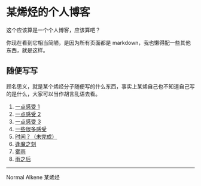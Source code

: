 # 某烯烃的个人博客

这个应该算是一个个人博客，应该算吧？

你现在看到它相当简陋，是因为所有页面都是 markdown，我也懒得配一些其他东西，就是这样。

## 随便写写
顾名思义，就是某个烯烃分子随便写的什么东西，事实上某烯自己也不知道自己写的是什么，大家可以当作胡言乱语去看。

1. [一点感受 1](bdwgpgngz_/1.md)
2. [一点感受 2](bdwgpgngz_/2.md)
3. [一点感受 3](bdwgpgngz_/3.md)
4. [一些很多感受](bdwgpgngz_/4.md)
5. [时间？（未完成）](bdwgpgngz_/5.md)
6. [逢魔之刻](bdwgpgngz_/6.md)
7. [雾雨](bdwgpgngz_/7.md)
8. [雨之后](bdwgpgngz_/8.md)

---

Normal Alkene 某烯烃
